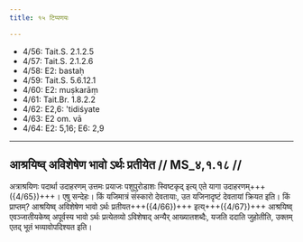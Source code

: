 ```yaml
---
title: १५ टिप्पणयः

---
```

- 4/56: Tait.S. 2.1.2.5
- 4/57: Tait.S. 2.1.2.6
- 4/58: E2: bastaḥ
- 4/59: Tait.S. 5.6.12.1
- 4/60: E2: muṣkarāṃ
- 4/61: Tait.Br. 1.8.2.2
- 4/62: E2,6: 'tidiśyate
- 4/63: E2 om. vā
- 4/64: E2: 5,16; E6: 2,9

____________________________________________


## आश्रयिष्व् अविशेषेण भावो ऽर्थः प्रतीयेत // MS_४,१.१८ //

अत्राश्रयिणः पदार्था उदाहरणम् उत्तमः प्रयाजः पशुपुरोडाशः स्विष्टकृद् इत्य् एते यागा उदाहरणम्+++({4/65})+++। एषु सन्देहः। किं यजिमात्रं संस्कारो देवतायाः, उत यजिनादृष्टं देवतायां क्रियत इति। किं प्राप्तम्? आश्रयिष्व् अविशेषेण भावो ऽर्थः प्रतीयत+++({4/66})+++ इत्य्+++({4/67})+++ आश्रयिष्व् एवञ्जातीयकेष्व् अपूर्वस्य भावो ऽर्थः प्रत्येतव्यो ऽविशेषाद् अन्यैर् आख्यातशब्दैः, यजति ददाति जुहोतीति, उक्तम् एतद् भूतं भव्यावोपदिश्यत इति।